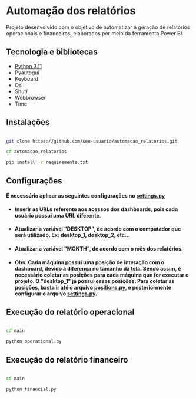# Automação dos relatórios

Projeto desenvolvido com o objetivo de automatizar a geração de relatórios operacionais e financeiros, elaborados por meio da ferramenta Power BI.

## Tecnologia e bibliotecas

- [Python 3.11](https://www.python.org/downloads/release/python-3110/)
- Pyautogui
- Keyboard
- Os
- Shutil
- Webbrowser
- Time

## Instalações

```bash

git clone https://github.com/seu-usuario/automacao_relatorios.git

cd automacao_relatorios

pip install -r requirements.txt
```

## Configurações

#### É necessário aplicar as seguintes configurações no [settings.py](settings/settings.py)
- #### Inserir as URLs referente aos acessos dos dashboards, pois cada usuário possui uma URL diferente.
- #### Atualizar a variável "DESKTOP", de acordo com o computador que será utilizado. Ex: desktop_1, desktop_2, etc...
- #### Atualizar a variável "MONTH", de acordo com o mês dos relatórios.

- #### Obs: Cada máquina possui uma posição de interação com o dashboard, devido à diferença no tamanho da tela. Sendo assim, é necessário coletar as posições para cada máquina que for executar o projeto. O "desktop_1" já possui essas posições. Para coletar as posições, basta ir até o arquivo [positions.py](services/positions.py), e posteriormente configurar o arquivo [settings.py](settings/settings.py).

## Execução do relatório operacional

```bash

cd main

python operational.py
```

## Execução do relatório financeiro

```bash

cd main

python financial.py
```

